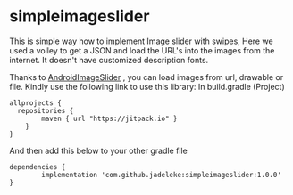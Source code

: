 # simpleimageslider
This is simple way how to implement Image slider with swipes, Here we used a volley to get a JSON and load the URL's into the images from the internet.
It doesn't have customized description fonts.

Thanks to [AndroidImageSlider] , you can load images from url, drawable or file.
Kindly use the following link to use this library:
In build.gradle (Project)
```
allprojects {
  repositories {
		maven { url "https://jitpack.io" }
	}
}
```
And then add this below to your other gradle file
```
dependencies {
	    implementation 'com.github.jadeleke:simpleimageslider:1.0.0'
}
```



###
[AndroidImageSlider]:https://github.com/daimajia/AndroidImageSlider
